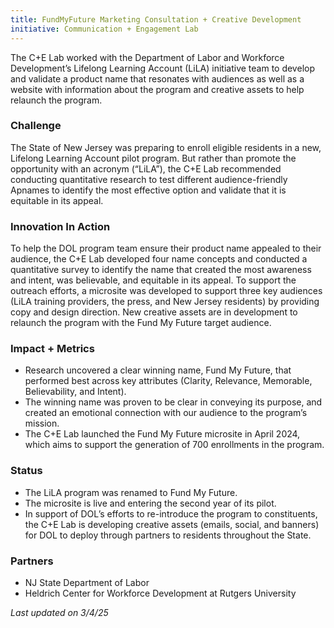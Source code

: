 ```yaml
---
title: FundMyFuture Marketing Consultation + Creative Development
initiative: Communication + Engagement Lab
---
```


The C+E Lab worked with the Department of Labor and Workforce Development’s Lifelong Learning Account (LiLA) initiative team to develop and validate a product name that resonates with audiences as well as a website with information about the program and creative assets to help relaunch the program. 

### Challenge

The State of New Jersey was preparing to enroll eligible residents in a new, Lifelong Learning Account pilot program. But rather than promote the opportunity with an acronym (“LiLA”), the C+E Lab recommended conducting quantitative research to test different audience-friendly Apnames to identify the most effective option and validate that it is equitable in its appeal.

### Innovation In Action

To help the DOL program team ensure their product name appealed to their audience, the C+E Lab developed four name concepts and conducted a quantitative survey to identify the name that created the most awareness and intent, was believable, and equitable in its appeal. To support the outreach efforts, a microsite was developed to support three key audiences (LiLA training providers, the press, and New Jersey residents) by providing copy and design direction. New creative assets are in development to relaunch the program with the Fund My Future target audience.

### Impact \+ Metrics

* Research uncovered a clear winning name, Fund My Future, that performed best across key attributes (Clarity, Relevance, Memorable, Believability, and Intent).  
* The winning name was proven to be clear in conveying its purpose, and created an emotional connection with our audience to the program’s mission.  
* The C+E Lab launched the Fund My Future microsite in April 2024, which aims to support the generation of 700 enrollments in the program.

### Status

* The LiLA program was renamed to Fund My Future.   
* The microsite is live and entering the second year of its pilot.  
* In support of DOL’s efforts to re-introduce the program to constituents, the C+E Lab is developing  creative assets (emails, social, and banners) for DOL to deploy through partners to residents throughout the State.

### Partners

* NJ State Department of Labor  
* Heldrich Center for Workforce Development at Rutgers University

*Last updated on 3/4/25*
